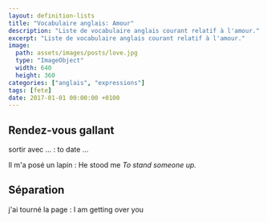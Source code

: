 ```yaml
---
layout: definition-lists
title: "Vocabulaire anglais: Amour"
description: "Liste de vocabulaire anglais courant relatif à l'amour."
excerpt: "Liste de vocabulaire anglais courant relatif à l'amour."
image:
  path: assets/images/posts/love.jpg
  type: "ImageObject"
  width: 640
  height: 360
categories: ["anglais", "expressions"]
tags: [fete]
date: 2017-01-01 00:00:00 +0100
---
```


## Rendez-vous gallant

sortir avec ...
: to date ...

Il m'a posé un lapin
: He stood me
*To stand someone up.*


## Séparation

j'ai tourné la page
: I am getting over you
